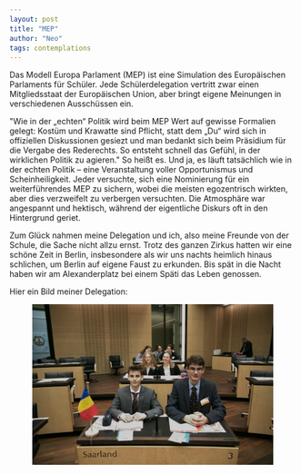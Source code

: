 ```yaml
---
layout: post
title: "MEP"
author: "Neo"
tags: contemplations
---
```

Das Modell Europa Parlament (MEP) ist eine Simulation des Europäischen Parlaments für Schüler. Jede Schülerdelegation vertritt zwar einen Mitgliedsstaat der Europäischen Union, aber bringt eigene Meinungen in verschiedenen Ausschüssen ein.

"Wie in der „echten“ Politik wird beim MEP Wert auf gewisse Formalien gelegt: Kostüm und Krawatte sind Pflicht, statt dem „Du“ wird sich in offiziellen Diskussionen gesiezt und man bedankt sich beim Präsidium  für die Vergabe des Rederechts. So entsteht schnell das Gefühl, in der wirklichen Politik zu agieren." So heißt es. Und ja, es läuft tatsächlich wie in der echten Politik – eine Veranstaltung voller Opportunismus und Scheinheiligkeit. Jeder versuchte, sich eine Nominierung für ein weiterführendes MEP zu sichern, wobei die meisten egozentrisch wirkten, aber dies verzweifelt zu verbergen versuchten. Die Atmosphäre war angespannt und hektisch, während der eigentliche Diskurs oft in den Hintergrund geriet.

Zum Glück nahmen meine Delegation und ich, also meine Freunde von der Schule, die Sache nicht allzu ernst. Trotz des ganzen Zirkus hatten wir eine schöne Zeit in Berlin, insbesondere als wir uns nachts heimlich hinaus schlichen, um Berlin auf eigene Faust zu erkunden. Bis spät in die Nacht haben wir am Alexanderplatz bei einem Späti das Leben genossen.

Hier ein Bild meiner Delegation:

<figure>
  <img src="/assets/MEP.JPG" alt="Alt text for the image"/>
</figure>


